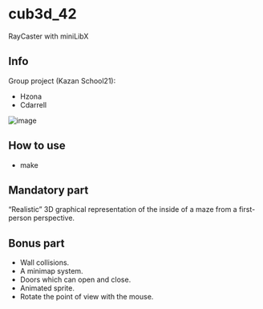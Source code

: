 # cub3d_42
RayCaster with miniLibX

## Info
Group project (Kazan School21):
- Hzona 
- Cdarrell

![image](https://user-images.githubusercontent.com/94758944/165585743-a1c74cac-e466-4647-9ae9-aca7ffa2ad36.png)

## How to use
- make

## Mandatory part
“Realistic” 3D graphical representation of the inside of a maze from a first-person perspective.

## Bonus part
- Wall collisions.
- A minimap system.
- Doors which can open and close.
- Animated sprite.
- Rotate the point of view with the mouse.

